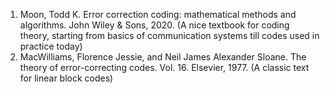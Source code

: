 1. Moon, Todd K. Error correction coding: mathematical methods and algorithms. John Wiley & Sons, 2020. (A nice textbook for coding theory, starting from basics of communication systems till codes used in practice today)
2. MacWilliams, Florence Jessie, and Neil James Alexander Sloane. The theory of error-correcting codes. Vol. 16. Elsevier, 1977. (A classic text for linear block codes)